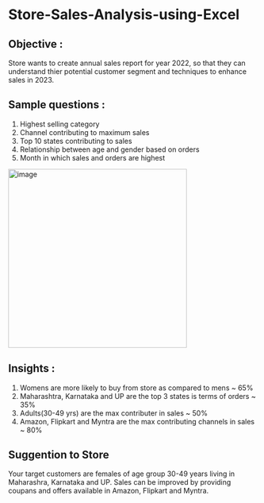 # Store-Sales-Analysis-using-Excel

## Objective :
Store wants to create annual sales report for year 2022, so that they can understand thier potential customer segment and techniques to enhance sales in 2023.

## Sample questions : 
1. Highest selling category
2. Channel contributing to maximum sales
3. Top 10 states contributing to sales
4. Relationship between age and gender based on orders
5. Month in which sales and orders are highest

<img width="360" alt="image" src="https://github.com/covidd13/Store-Sales-Analysis-using-Excel/assets/109335985/d9253e41-2208-4d84-8ddf-28fb760cac11">

## Insights :
1. Womens are more likely to buy from store as compared to mens
   ~ 65%
2. Maharashtra, Karnataka and UP are the top 3 states is terms of orders
   ~ 35%
3. Adults(30-49 yrs) are the max contributer in sales
   ~ 50%
4. Amazon, Flipkart and Myntra are the max contributing channels in sales
   ~ 80%

## Suggention to Store
Your target customers are females of age group 30-49 years living in Maharashra, Karnataka and UP.
Sales can be improved by providing coupans and offers available in Amazon, Flipkart and Myntra.
